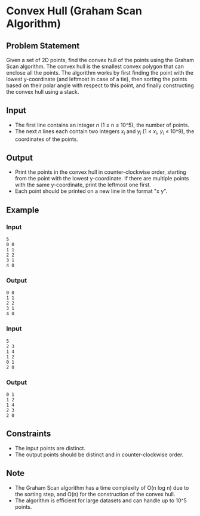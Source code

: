 # Convex Hull (Graham Scan Algorithm)

## Problem Statement

Given a set of 2D points, find the convex hull of the points using the Graham Scan algorithm. The convex hull is the smallest convex polygon that can enclose all the points.
The algorithm works by first finding the point with the lowest y-coordinate (and leftmost in case of a tie), then sorting the points based on their polar angle with respect to this point, and finally constructing the convex hull using a stack.

## Input

- The first line contains an integer $n$ (1 ≤ n ≤ 10^5), the number of points.
- The next $n$ lines each contain two integers $x_i$ and $y_i$ (1 ≤ $x_i$, $y_i$ ≤ 10^9), the coordinates of the points.

## Output

- Print the points in the convex hull in counter-clockwise order, starting from the point with the lowest y-coordinate. If there are multiple points with the same y-coordinate, print the leftmost one first.
- Each point should be printed on a new line in the format "x y".

## Example

### Input

```
5
0 0
1 1
2 2
3 1
4 0
```

### Output

```
0 0
1 1
2 2
3 1
4 0
```

### Input

```
5
2 3
1 4
1 2
0 1
2 0
```

### Output

```
0 1
1 2
1 4
2 3
2 0
```

## Constraints

- The input points are distinct.
- The output points should be distinct and in counter-clockwise order.

## Note

- The Graham Scan algorithm has a time complexity of O(n log n) due to the sorting step, and O(n) for the construction of the convex hull.
- The algorithm is efficient for large datasets and can handle up to 10^5 points.
